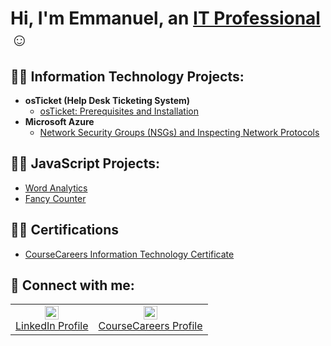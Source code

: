 <h1>Hi, I'm Emmanuel, an <a href="https://linkedin.com/in/eokoroii">IT Professional</a>☺</h1>

<h2>👨‍💻 Information Technology Projects:</h2>

- <b>osTicket (Help Desk Ticketing System)</b>
  - [osTicket: Prerequisites and Installation](https://github.com/eokoroii/osticket-prereqs)
- <b>Microsoft Azure</b>
  - [Network Security Groups (NSGs) and Inspecting Network Protocols](https://github.com/eokoroii/azure-network-protocols)

<h2>👨‍💻 JavaScript Projects:</h2>

  - [Word Analytics](https://eokoroii.github.io/Word-Analytics/)
  - [Fancy Counter](https://eokoroii.github.io/Fancy-Counter/)

<h2>👨‍💻 Certifications</h2>

  - [CourseCareers Information Technology Certificate](https://i.imgur.com/WzvIVM2.png)


<h2>💼 Connect with me:</h2>

<table align="center">
  <tr>
    <td align="center" style="border: none;">
      <a href="https://linkedin.com/in/eokoroii" target="_blank">
        <img alt="LinkedIn | Emmanuel" width="22px" src="https://cdn.jsdelivr.net/npm/simple-icons@v3/icons/linkedin.svg" />
        <br>LinkedIn Profile
      </a>
    </td>
    <td align="center" style="border: none;">
      <a href="https://profile.coursecareers.com/it/emmanuel.okoro" target="_blank">
        <img alt="CourseCareers | Emmanuel" width="22px" src="https://i.imgur.com/qfefsPG.png" />
        <br>CourseCareers Profile
      </a>
    </td>
  </tr>
</table>
